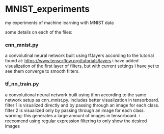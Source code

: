 # MNIST_experiments
my experiments of machine learning with MNIST data

some details on each of the files:

### cnn_mnist.py
a convolutinal neural network built using tf.layers according to the tutorial found at: https://www.tensorflow.org/tutorials/layers
i have added visualization of the first layer of filters, but with current settings i have yet to see them converge to smooth filters.

### tf_nn_train.py
a convolutional neural network built using tf.nn according to the same network setup as cnn_mnist.py. includes better visualization in tensorboard. filter 1 is visualized directly and by passing through an image for each class. filter 2 is visualized only by passing through an image for each class.
warning: this generates a large amount of images in tensorboard. i reccomend using regular expression filtering to only show the desired images


